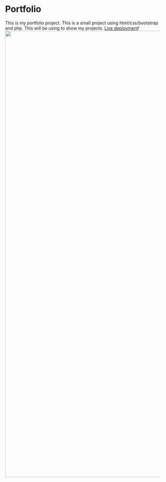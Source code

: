 # Portfolio
This is my portfolio project. This is a small project using html/css/bootstrap and php. This will be using to show my projects.
[Live deployment](https://Portfolio-Main.habtanub.repl.co)!
<img width="1440" src="https://user-images.githubusercontent.com/105201113/171262310-63492e0b-f549-4117-94e2-126f178c6ddc.PNG">
